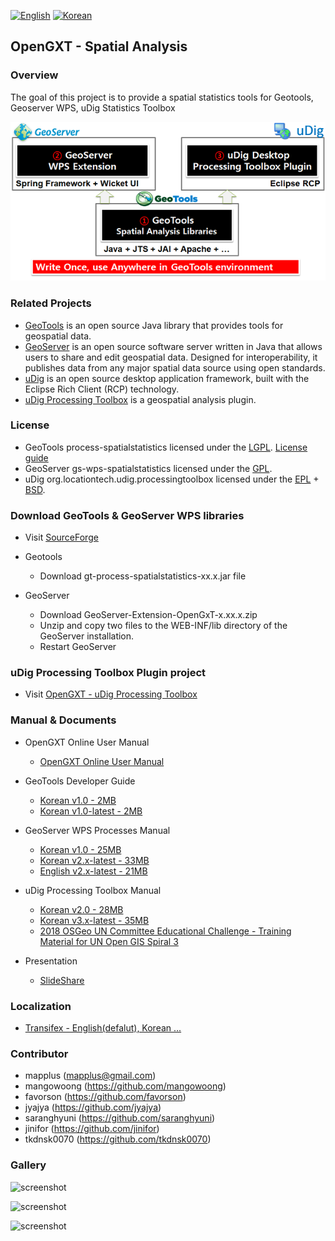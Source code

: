 [![English](https://img.shields.io/badge/language-English-orange.svg)](README.md)
[![Korean](https://img.shields.io/badge/language-Korean-blue.svg)](README-KOREAN.md)

## OpenGXT - Spatial Analysis

### Overview
The goal of this project is to provide a spatial statistics tools for Geotools, Geoserver WPS, uDig Statistics Toolbox

![screenshot](docs/images/architecture.png?width=600)
 
### Related Projects
* [GeoTools](http://geotools.org) is an open source Java library that provides tools for geospatial data. 
* [GeoServer](http://geoserver.org) is an open source software server written in Java that 
allows users to share and edit geospatial data. Designed for interoperability, it publishes data from any major spatial data source using open standards.
* [uDig](http://locationtech.org/projects/technology.udig) is an open source desktop application framework, built with the Eclipse Rich Client (RCP) technology.
* [uDig Processing Toolbox](https://github.com/mapplus/opengxt-udig-plugin) is a geospatial analysis plugin.

### License
* GeoTools process-spatialstatistics licensed under the [LGPL](http://www.gnu.org/licenses/lgpl.html). [License guide](http://docs.geotools.org/latest/userguide/welcome/license.html)
* GeoServer gs-wps-spatialstatistics licensed under the [GPL](http://www.gnu.org/licenses/old-licenses/gpl-2.0.html).
* uDig org.locationtech.udig.processingtoolbox licensed under the [EPL](http://www.eclipse.org/legal/epl-v10.html) + [BSD](http://udig.refractions.net/files/bsd3-v10.html).

### Download GeoTools & GeoServer WPS libraries
* Visit [SourceForge](https://sourceforge.net/projects/mango-spatialstatistics/)

* Geotools
  * Download gt-process-spatialstatistics-xx.x.jar file
  
* GeoServer
  * Download GeoServer-Extension-OpenGxT-x.xx.x.zip
  * Unzip and copy two files to the WEB-INF/lib directory of the GeoServer installation.
  * Restart GeoServer

### uDig Processing Toolbox Plugin project
* Visit [OpenGXT - uDig Processing Toolbox](https://github.com/mapplus/opengxt-udig-plugin/)

### Manual & Documents
* OpenGXT Online User Manual
  * [OpenGXT Online User Manual](http://opengxt.mangosystem.com/)
  
* GeoTools Developer Guide
  * [Korean v1.0 - 2MB](docs/manual/GeoTools_Process_1.0_Developer_Guide_ko_v.1.0.pdf)
  * [Korean v1.0-latest - 2MB](docs/manual/GeoTools_Process_1.0_Developer_Guide_ko_v.1.latest.pdf)
  
* GeoServer WPS Processes Manual
  * [Korean v1.0 - 25MB](docs/manual/GeoServer_WPS_1.0_User_Manual_ko_v.1.0.pdf)
  * [Korean v2.x-latest - 33MB](hdocs/manual/GeoServer_WPS_1.0_User_Manual_ko_v.2.latest.pdf)
  * [English v2.x-latest - 21MB](docs/manual/GeoServer_WPS_1.0_User_Manual_en_v.2.latest.pdf)

* uDig Processing Toolbox Manual
  * [Korean v2.0 - 28MB](docs/manual/uDig_ProcessingToolbox_1.0_User_Manual_ko_v.2.0.pdf)
  * [Korean v3.x-latest - 35MB](docs/manual/uDig_ProcessingToolbox_1.0_User_Manual_ko_v.3.latest.pdf)
  * [2018 OSGeo UN Committee Educational Challenge - Training Material for UN Open GIS Spiral 3](https://wiki.osgeo.org/wiki/Training_Material_for_UN_Open_GIS_Spiral_3)

* Presentation
  * [SlideShare](https://www.slideshare.net/mapplus)
 
### Localization
* [Transifex - English(defalut), Korean ...](https://www.transifex.com/mangosystem/opengxt/)

### Contributor
* mapplus (mapplus@gmail.com)
* mangowoong (https://github.com/mangowoong)
* favorson (https://github.com/favorson)
* jyajya (https://github.com/jyajya)
* saranghyuni (https://github.com/saranghyuni)
* jinifor (https://github.com/jinifor)
* tkdnsk0070 (https://github.com/tkdnsk0070)

### Gallery

![screenshot](docs/images/geoserver_wps_request.png?width=800)


![screenshot](docs/images/geoserver_wps_client.png?width=800)


![screenshot](docs/images/udig_processing_toolbox.png?width=800)
